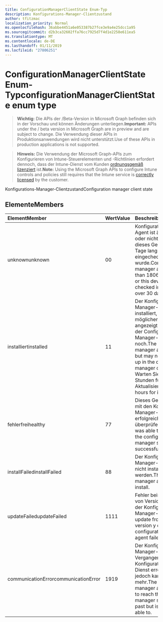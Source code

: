 ```yaml
---
title: ConfigurationManagerClientState Enum-Typ
description: Konfigurations-Manager-Clientzustand
author: tfitzmac
localization_priority: Normal
ms.openlocfilehash: 36abbe4451a6e053387b27fce3e9a4e25dcc1a95
ms.sourcegitcommit: d2b3ca32602ffa76cc7925d7f4d1e2258e611ea5
ms.translationtype: MT
ms.contentlocale: de-DE
ms.lasthandoff: 01/11/2019
ms.locfileid: "27806251"
---
```

# <a name="configurationmanagerclientstate-enum-type"></a><span data-ttu-id="88462-103">ConfigurationManagerClientState Enum-Typ</span><span class="sxs-lookup"><span data-stu-id="88462-103">configurationManagerClientState enum type</span></span>

> <span data-ttu-id="88462-104">**Wichtig:** Die APIs der /Beta-Version in Microsoft Graph befinden sich in der Vorschau und können Änderungen unterliegen.</span><span class="sxs-lookup"><span data-stu-id="88462-104">**Important:** APIs under the / beta version in Microsoft Graph are in preview and are subject to change.</span></span> <span data-ttu-id="88462-105">Die Verwendung dieser APIs in Produktionsanwendungen wird nicht unterstützt.</span><span class="sxs-lookup"><span data-stu-id="88462-105">Use of these APIs in production applications is not supported.</span></span>

> <span data-ttu-id="88462-106">**Hinweis:** Die Verwendung der Microsoft Graph-APIs zum Konfigurieren von Intune-Steuerelementen und -Richtlinien erfordert dennoch, dass der Intune-Dienst vom Kunden [ordnungsgemäß lizenziert](https://go.microsoft.com/fwlink/?linkid=839381) ist.</span><span class="sxs-lookup"><span data-stu-id="88462-106">**Note:** Using the Microsoft Graph APIs to configure Intune controls and policies still requires that the Intune service is [correctly licensed](https://go.microsoft.com/fwlink/?linkid=839381) by the customer.</span></span>

<span data-ttu-id="88462-107">Konfigurations-Manager-Clientzustand</span><span class="sxs-lookup"><span data-stu-id="88462-107">Configuration manager client state</span></span>
## <a name="members"></a><span data-ttu-id="88462-108">Elemente</span><span class="sxs-lookup"><span data-stu-id="88462-108">Members</span></span>
|<span data-ttu-id="88462-109">Element</span><span class="sxs-lookup"><span data-stu-id="88462-109">Member</span></span>|<span data-ttu-id="88462-110">Wert</span><span class="sxs-lookup"><span data-stu-id="88462-110">Value</span></span>|<span data-ttu-id="88462-111">Beschreibung</span><span class="sxs-lookup"><span data-stu-id="88462-111">Description</span></span>|
|:---|:---|:---|
|<span data-ttu-id="88462-112">unknown</span><span class="sxs-lookup"><span data-stu-id="88462-112">unknown</span></span>|<span data-ttu-id="88462-113">0</span><span class="sxs-lookup"><span data-stu-id="88462-113">0</span></span>|<span data-ttu-id="88462-114">Konfigurations-Manager-Agent ist älter als 1806 oder nicht installiert oder dieses Gerät mehr als 30 Tage lang nicht in Intune eingecheckt wurde.</span><span class="sxs-lookup"><span data-stu-id="88462-114">Configuration manager agent is older than 1806 or not installed or this device has not checked into Intune for over 30 days.</span></span>|
|<span data-ttu-id="88462-115">installiert</span><span class="sxs-lookup"><span data-stu-id="88462-115">installed</span></span>|<span data-ttu-id="88462-116">1</span><span class="sxs-lookup"><span data-stu-id="88462-116">1</span></span>|<span data-ttu-id="88462-117">Der Konfigurations-Manager-Agent ist installiert, aber möglicherweise nicht angezeigt werden Sie in der Configuration Manager-Konsole noch.</span><span class="sxs-lookup"><span data-stu-id="88462-117">The configuration manager agent is installed but may not be showing up in the configuration manager console yet.</span></span> <span data-ttu-id="88462-118">Warten Sie einige Stunden für die Aktualisierung.</span><span class="sxs-lookup"><span data-stu-id="88462-118">Wait a few hours for it to refresh.</span></span>|
|<span data-ttu-id="88462-119">fehlerfrei</span><span class="sxs-lookup"><span data-stu-id="88462-119">healthy</span></span>|<span data-ttu-id="88462-120">7</span><span class="sxs-lookup"><span data-stu-id="88462-120">7</span></span>|<span data-ttu-id="88462-121">Dieses Gerät konnte sich mit den Konfigurations-Manager-Dienst erfolgreich zu überprüfen.</span><span class="sxs-lookup"><span data-stu-id="88462-121">This device was able to check in with the configuration manager service successfully.</span></span>|
|<span data-ttu-id="88462-122">installFailed</span><span class="sxs-lookup"><span data-stu-id="88462-122">installFailed</span></span>|<span data-ttu-id="88462-123">8</span><span class="sxs-lookup"><span data-stu-id="88462-123">8</span></span>|<span data-ttu-id="88462-124">Der Konfigurations-Manager-Agent konnte nicht installiert werden.</span><span class="sxs-lookup"><span data-stu-id="88462-124">The configuration manager agent failed to install.</span></span>|
|<span data-ttu-id="88462-125">updateFailed</span><span class="sxs-lookup"><span data-stu-id="88462-125">updateFailed</span></span>|<span data-ttu-id="88462-126">11</span><span class="sxs-lookup"><span data-stu-id="88462-126">11</span></span>|<span data-ttu-id="88462-127">Fehler beim Aktualisieren von Version X y Version der Konfigurations-Manager-Agent.</span><span class="sxs-lookup"><span data-stu-id="88462-127">The update from version x to version y of the configuration manager agent failed.</span></span> |
|<span data-ttu-id="88462-128">communicationError</span><span class="sxs-lookup"><span data-stu-id="88462-128">communicationError</span></span>|<span data-ttu-id="88462-129">19</span><span class="sxs-lookup"><span data-stu-id="88462-129">19</span></span>|<span data-ttu-id="88462-130">Der Konfigurations-Manager-Agent in der Vergangenheit den Konfigurations-Manager-Dienst erreichen konnte jedoch kann jetzt nicht mehr.</span><span class="sxs-lookup"><span data-stu-id="88462-130">The configuration manager agent was able to reach the configuration manager service in the past but is now no longer able to.</span></span> |





